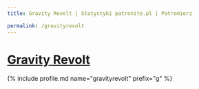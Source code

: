 ```yaml
---
title: Gravity Revolt | Statystyki patronite.pl | Patromierz

permalink: /gravityrevolt
---
```


# [Gravity Revolt](https://patronite.pl/gravityrevolt)

{% include profile.md name="gravityrevolt" prefix="g" %}
